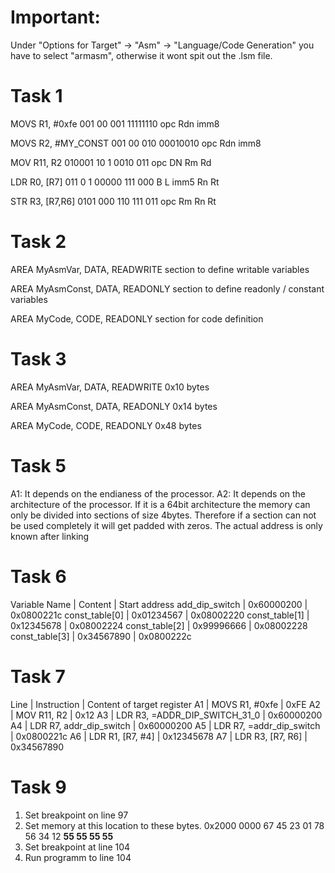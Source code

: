 # Important:
Under "Options for Target" -> "Asm" -> "Language/Code Generation" you have to select "armasm", otherwise it wont spit out the .lsm file.

# Task 1
MOVS R1, #0xfe
001 00  001 11111110
    opc Rdn imm8

MOVS R2, #MY_CONST
001 00  010 00010010
    opc Rdn imm8 

MOV R11, R2
010001 10  1  0010 011
       opc DN Rm   Rd

LDR R0, [R7]
011 0 1 00000 111 000
    B L imm5  Rn  Rt

STR R3, [R7,R6] 
0101 000 110 111 011
     opc Rm  Rn  Rt

# Task 2
AREA MyAsmVar, DATA, READWRITE
section to define writable variables

AREA MyAsmConst, DATA, READONLY
section to define readonly / constant variables

AREA MyCode, CODE, READONLY
section for code definition

# Task 3
AREA MyAsmVar, DATA, READWRITE
0x10 bytes

AREA MyAsmConst, DATA, READONLY
0x14 bytes

AREA MyCode, CODE, READONLY
0x48 bytes

# Task 5
A1: It depends on the endianess of the processor.
A2: It depends on the architecture of the processor. If it is a 64bit architecture the memory can only be divided into sections of size 4bytes. Therefore if a section can not be used completely it will get padded with zeros.
The actual address is only known after linking

# Task 6
Variable Name   | Content       | Start address
add_dip_switch  | 0x60000200    | 0x0800221c
const_table[0]  | 0x01234567    | 0x08002220
const_table[1]  | 0x12345678    | 0x08002224
const_table[2]  | 0x99996666    | 0x08002228
const_table[3]  | 0x34567890    | 0x0800222c

# Task 7
Line    | Instruction                       | Content of target register
A1      | MOVS R1, #0xfe                    | 0xFE
A2      | MOV R11, R2                       | 0x12
A3      | LDR R3, =ADDR_DIP_SWITCH_31_0     | 0x60000200
A4      | LDR R7, addr_dip_switch           | 0x60000200
A5      | LDR R7, =addr_dip_switch          | 0x0800221c
A6      | LDR R1, [R7, #4]                  | 0x12345678
A7      | LDR R3, [R7, R6]                  | 0x34567890

# Task 9
1. Set breakpoint on line 97
2. Set memory at this location to these bytes.
0x2000 0000 67 45 23 01 78 56 34 12 **55 55 55 55**
3. Set breakpoint at line 104
4. Run programm to line 104